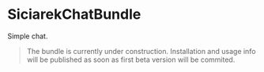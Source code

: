 SiciarekChatBundle
==================

Simple chat.

> The bundle is currently under construction. Installation and usage info will be published as soon as first beta version will be commited.